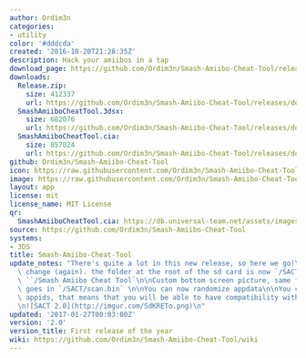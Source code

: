 ```yaml
---
author: Ordim3n
categories:
- utility
color: '#dddcda'
created: '2016-10-20T21:28:35Z'
description: Hack your amiibos in a tap
download_page: https://github.com/Ordim3n/Smash-Amiibo-Cheat-Tool/releases/tag/2.0
downloads:
  Release.zip:
    size: 412337
    url: https://github.com/Ordim3n/Smash-Amiibo-Cheat-Tool/releases/download/2.0/Release.zip
  SmashAmiiboCheatTool.3dsx:
    size: 682076
    url: https://github.com/Ordim3n/Smash-Amiibo-Cheat-Tool/releases/download/2.0/SmashAmiiboCheatTool.3dsx
  SmashAmiiboCheatTool.cia:
    size: 857024
    url: https://github.com/Ordim3n/Smash-Amiibo-Cheat-Tool/releases/download/2.0/SmashAmiiboCheatTool.cia
github: Ordim3n/Smash-Amiibo-Cheat-Tool
icon: https://raw.githubusercontent.com/Ordim3n/Smash-Amiibo-Cheat-Tool/master/meta/icon.png
image: https://raw.githubusercontent.com/Ordim3n/Smash-Amiibo-Cheat-Tool/master/meta/banner.png
layout: app
license: mit
license_name: MIT License
qr:
  SmashAmiiboCheatTool.cia: https://db.universal-team.net/assets/images/qr/smashamiibocheattool.cia.png
source: https://github.com/Ordim3n/Smash-Amiibo-Cheat-Tool
systems:
- 3DS
title: Smash-Amiibo-Cheat-Tool
update_notes: "There's quite a lot in this new release, so here we go!\n\nSmall path\
  \ change (again). the folder at the root of the sd card is now `/SACT` instead of\
  \ ``/Smash Amiibo Cheat Tool`\n\nCustom bottom screen picture, same format as splashes,\
  \ goes in `/SACT/scan.bin` \n\nYou can now randomize appdata\n\nYou can now bruteforce\
  \ appids, that means that you will be able to have compatibility with more games\n\
  \n![SACT 2.0](http://imgur.com/SdKRETo.png)\n"
updated: '2017-01-27T00:03:00Z'
version: '2.0'
version_title: First release of the year
wiki: https://github.com/Ordim3n/Smash-Amiibo-Cheat-Tool/wiki
---
```

